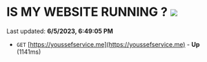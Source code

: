# IS MY WEBSITE RUNNING ? [![](https://img.shields.io/static/v1?label=Sponsor&message=%E2%9D%A4&logo=GitHub&color=%23fe8e86)](https://github.com/sponsors/<username>)

Last updated: **6/5/2023, 6:49:05 PM**

- `GET` [https://youssefservice.me](https://youssefservice.me) - **Up** (1141ms)
